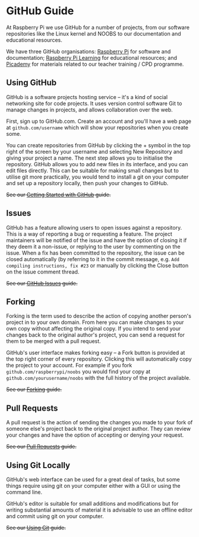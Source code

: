 # GitHub Guide

At Raspberry Pi we use GitHub for a number of projects, from our software repositories like the Linux kernel and NOOBS to our documentation and educational resources.

We have three GitHub organisations: [Raspberry Pi](https://github.com/raspberrypi) for software and documentation; [Raspberry Pi Learning](https://github.com/raspberrypilearning) for educational resources; and [Picademy](https://github.com/picademy) for materials related to our teacher training / CPD programme.

## Using GitHub

GitHub is a software projects hosting service – it's a kind of social networking site for code projects. It uses version control software Git to manage changes in projects, and allows collaboration over the web.

First, sign up to GitHub.com. Create an account and you'll have a web page at `github.com/username` which will show your repositories when you create some.

You can create repositories from GitHub by clicking the + symbol in the top right of the screen by your username and selecting New Repository and giving your project a name. The next step allows you to initialise the repository. GitHub allows you to add new files in its interface, and you can edit files directly. This can be suitable for making small changes but to utilise git more practically, you would tend to install a git on your computer and set up a repository locally, then push your changes to GitHub.

~~See our [Getting Started with GitHub](getting-started.md) guide.~~

## Issues

GitHub has a feature allowing users to open issues against a repository. This is a way of reporting a bug or requesting a feature. The project maintainers will be notified of the issue and have the option of closing it if they deem it a non-issue, or replying to the user by commenting on the issue. When a fix has been committed to the repository, the issue can be closed automatically (by referring to it in the commit message, e.g. `Add compiling instructions, fix #23` or manually by clicking the Close button on the issue comment thread.

~~See our [GitHub Issues](issues.md) guide.~~

## Forking

Forking is the term used to describe the action of copying another person's project in to your own domain. From here you can make changes to your own copy without affecting the original copy. If you intend to send your changes back to the original author's project, you can send a request for them to be merged with a pull request.

GitHub's user interface makes forking easy – a Fork button is provided at the top right corner of every repository. Clicking this will automatically copy the project to your account. For example if you fork `github.com/raspberrypi/noobs` you would find your copy at `github.com/yourusername/noobs` with the full history of the project available.

~~See our [Forking](forking.md) guide.~~

## Pull Requests

A pull request is the action of sending the changes you made to your fork of someone else's project back to the original project author. They can review your changes and have the option of accepting or denying your request.

~~See our [Pull Requests](pull-requests.md) guide.~~

## Using Git Locally

GitHub's web interface can be used for a great deal of tasks, but some things require using git on your computer either with a GUI or using the command line.

GitHub's editor is suitable for small additions and modifications but for writing substantial amounts of material it is advisable to use an offline editor and commit using git on your computer.

~~See our [Using Git](git.md) guide.~~
